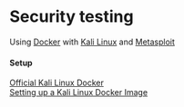 # Security testing

Using [Docker](https://www.docker.com/) with [Kali Linux](https://www.kali.org/) and [Metasploit](http://www.metasploit.com/)

#### Setup

[Official Kali Linux Docker](https://registry.hub.docker.com/u/kalilinux/kali-linux-docker/)  
[Setting up a Kali Linux Docker Image](https://www.kali.org/news/official-kali-linux-docker-images/)
